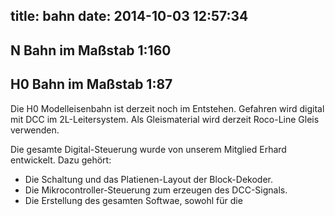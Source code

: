 title: bahn
date: 2014-10-03 12:57:34
---

## N Bahn im Ma&szlig;stab 1:160

## H0 Bahn im Ma&szlig;stab 1:87

Die H0 Modelleisenbahn ist derzeit noch im Entstehen. Gefahren wird
digital mit DCC im 2L-Leitersystem. Als Gleismaterial wird derzeit 
Roco-Line Gleis verwenden.

Die gesamte Digital-Steuerung wurde von unserem Mitglied Erhard
entwickelt. Dazu geh&ouml;rt:

* Die Schaltung und das Platienen-Layout der Block-Dekoder.
* Die Mikrocontroller-Steuerung zum erzeugen des DCC-Signals.
* Die Erstellung des gesamten Softwae, sowohl f&uuml;r die
  

